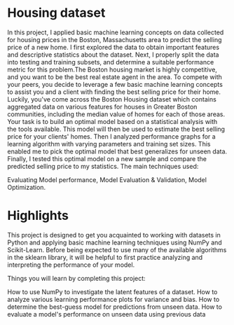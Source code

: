 # Housing dataset
In this project, I applied basic machine learning concepts on data collected for housing prices in the Boston, Massachusetts area to predict the selling price of a new home. I first explored the data to obtain important features and descriptive statistics about the dataset. Next, I properly split the data into testing and training subsets, and determine a suitable performance metric for this problem.The Boston housing market is highly competitive, and you want to be the best real estate agent in the area. To compete with your peers, you decide to leverage a few basic machine learning concepts to assist you and a client with finding the best selling price for their home. Luckily, you've come across the Boston Housing dataset which contains aggregated data on various features for houses in Greater Boston communities, including the median value of homes for each of those areas. Your task is to build an optimal model based on a statistical analysis with the tools available. This model will then be used to estimate the best selling price for your clients' homes. Then I analyzed performance graphs for a learning algorithm with varying parameters and training set sizes. This enabled me to pick the optimal model that best generalizes for unseen data. Finally, I tested this optimal model on a new sample and compare the predicted selling price to my statistics. The main techniques used:

Evaluating Model performance,
Model Evaluation & Validation,
Model Optimization.

# Highlights
This project is designed to get you acquainted to working with datasets in Python and applying basic machine learning techniques using NumPy and Scikit-Learn. Before being expected to use many of the available algorithms in the sklearn library, it will be helpful to first practice analyzing and interpreting the performance of your model.

Things you will learn by completing this project:

How to use NumPy to investigate the latent features of a dataset.
How to analyze various learning performance plots for variance and bias.
How to determine the best-guess model for predictions from unseen data.
How to evaluate a model's performance on unseen data using previous data
